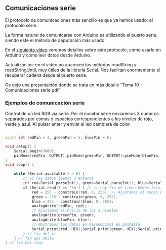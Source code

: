 ## Comunicaciones serie

El protocolo de comunicaciones más sencillo es que ya hemos usado: el protocolo serie.

La forma natural de comunicarse con Arduino es utilizando el puerto serie, siendo este el método de depuración más usado.

En el [siguiente vídeo](https://youtu.be/A6BH4cfqS4k) veremos detalles sobre este protocolo, cómo usarlo en Arduino y cómo leer datos desde Arduino.

Actualización: en el vídeo no aparecen los métodos readString y readStringUntil, muy útiles de la librería Serial. Nos facilitan enormemente el recuperar cadena desde el puerto serie.

Os dejo una presentación donde se trata en más detalle 
"Tema 10 - Comunicaciones serie.pdf"

### Ejemplos de comunicación serie

Control de un led RGB vía serie. Por el monitor seríe enviaremos 3 numeros separados por comas o espacios correspondientes a los niveles de rojo, verde y azul. Al pulsar enter y enviar el led cambiará de color.

```C++

const int redPin = 3, greenPin = 5, bluePin = 6;

void setup() {
    Serial.begin(9600);
    pinMode(redPin, OUTPUT);pinMode(greenPin, OUTPUT);pinMode(bluePin, OUTPUT); 
}
void loop() {

    while (Serial.available() > 0) {
        // Si hay datos leemos 3 enteros
        int red=Serial.parseInt(), green=Serial.parseInt(), blue=Serial.parseInt();
        if (Serial.read() == '\n') { // si hay fin de linea hemos terminado
            red = 255 - constrain(red, 0, 255); // Ajustamos al rango 0-255
            green = 255 - constrain(green, 0, 255);
            blue = 255 - constrain(blue, 0, 255);
            analogWrite(redPin, red);
            // Ajustamos el brillo de los 3 niveles
            analogWrite(greenPin, green);
            analogWrite(bluePin, blue);
            // Mostramos los datos en hexadecimal en pantalla
            Serial.print(red, HEX);Serial.print(green, HEX);Serial.println(blue, HEX);
        } // fin del if
    } // fin del while
} // fin del loop


```

